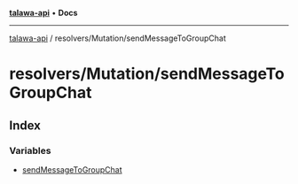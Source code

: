 [**talawa-api**](../../../README.md) • **Docs**

***

[talawa-api](../../../modules.md) / resolvers/Mutation/sendMessageToGroupChat

# resolvers/Mutation/sendMessageToGroupChat

## Index

### Variables

- [sendMessageToGroupChat](variables/sendMessageToGroupChat.md)
